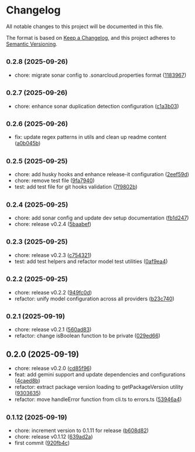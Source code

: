 # Changelog

All notable changes to this project will be documented in this file.

The format is based on [Keep a Changelog](https://keepachangelog.com/en/1.0.0/),
and this project adheres to [Semantic Versioning](https://semver.org/spec/v2.0.0.html).



## <small>0.2.8 (2025-09-26)</small>

* chore: migrate sonar config to .sonarcloud.properties format ([1183967](https://github.com/alexwhin/cmai/commit/1183967))

## <small>0.2.7 (2025-09-26)</small>

* chore: enhance sonar duplication detection configuration ([c1a3b03](https://github.com/alexwhin/cmai/commit/c1a3b03))

## <small>0.2.6 (2025-09-26)</small>

* fix: update regex patterns in utils and clean up readme content ([a0b045b](https://github.com/alexwhin/cmai/commit/a0b045b))

## <small>0.2.5 (2025-09-25)</small>

* chore: add husky hooks and enhance release-it configuration ([2eef59d](https://github.com/alexwhin/cmai/commit/2eef59d))
* chore: remove test file ([9fa7940](https://github.com/alexwhin/cmai/commit/9fa7940))
* test: add test file for git hooks validation ([7f9802b](https://github.com/alexwhin/cmai/commit/7f9802b))

## <small>0.2.4 (2025-09-25)</small>

* chore: add sonar config and update dev setup documentation ([fb1d247](https://github.com/alexwhin/cmai/commit/fb1d247))
* chore: release v0.2.4 ([5baabef](https://github.com/alexwhin/cmai/commit/5baabef))



## <small>0.2.3 (2025-09-25)</small>

* chore: release v0.2.3 ([c754321](https://github.com/alexwhin/cmai/commit/c754321))
* test: add test helpers and refactor model test utilities ([0af9ea4](https://github.com/alexwhin/cmai/commit/0af9ea4))



## <small>0.2.2 (2025-09-25)</small>

* chore: release v0.2.2 ([949fc0d](https://github.com/alexwhin/cmai/commit/949fc0d))
* refactor: unify model configuration across all providers ([b23c740](https://github.com/alexwhin/cmai/commit/b23c740))



## <small>0.2.1 (2025-09-19)</small>

* chore: release v0.2.1 ([560ad83](https://github.com/alexwhin/cmai/commit/560ad83))
* refactor: change isBoolean function to be private ([029ed66](https://github.com/alexwhin/cmai/commit/029ed66))



## 0.2.0 (2025-09-19)

* chore: release v0.2.0 ([cd85f96](https://github.com/alexwhin/cmai/commit/cd85f96))
* feat: add gemini support and update dependencies and configurations ([4caed8b](https://github.com/alexwhin/cmai/commit/4caed8b))
* refactor: extract package version loading to getPackageVersion utility ([9303635](https://github.com/alexwhin/cmai/commit/9303635))
* refactor: move handleError function from cli.ts to errors.ts ([53946a4](https://github.com/alexwhin/cmai/commit/53946a4))



## <small>0.1.12 (2025-09-19)</small>

* chore: increment version to 0.1.11 for release ([b608d82](https://github.com/alexwhin/cmai/commit/b608d82))
* chore: release v0.1.12 ([639ad2a](https://github.com/alexwhin/cmai/commit/639ad2a))
* first commit ([920fb4c](https://github.com/alexwhin/cmai/commit/920fb4c))
